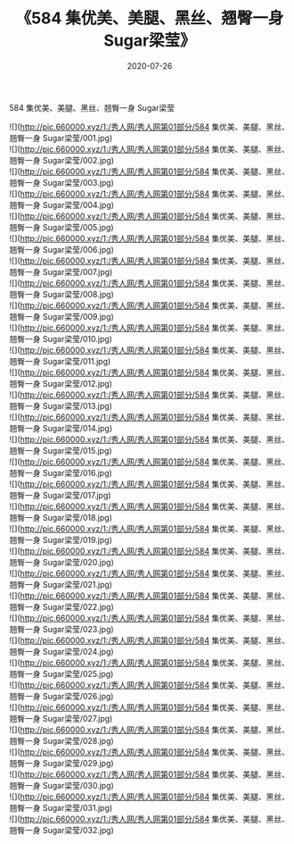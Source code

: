 ﻿---
layout: post
title:  《584 集优美、美腿、黑丝、翘臀一身 Sugar梁莹》
date:   2020-07-26
img: http://pic.660000.xyz/1:/秀人网/秀人网第01部分/584 集优美、美腿、黑丝、翘臀一身 Sugar梁莹/000.jpg
categories: [美女, 清纯, 唯美]
---

584 集优美、美腿、黑丝、翘臀一身 Sugar梁莹

  ![](http://pic.660000.xyz/1:/秀人网/秀人网第01部分/584 集优美、美腿、黑丝、翘臀一身 Sugar梁莹/001.jpg) <br> ![](http://pic.660000.xyz/1:/秀人网/秀人网第01部分/584 集优美、美腿、黑丝、翘臀一身 Sugar梁莹/002.jpg) <br> ![](http://pic.660000.xyz/1:/秀人网/秀人网第01部分/584 集优美、美腿、黑丝、翘臀一身 Sugar梁莹/003.jpg) <br> ![](http://pic.660000.xyz/1:/秀人网/秀人网第01部分/584 集优美、美腿、黑丝、翘臀一身 Sugar梁莹/004.jpg) <br> ![](http://pic.660000.xyz/1:/秀人网/秀人网第01部分/584 集优美、美腿、黑丝、翘臀一身 Sugar梁莹/005.jpg) <br> ![](http://pic.660000.xyz/1:/秀人网/秀人网第01部分/584 集优美、美腿、黑丝、翘臀一身 Sugar梁莹/006.jpg) <br> ![](http://pic.660000.xyz/1:/秀人网/秀人网第01部分/584 集优美、美腿、黑丝、翘臀一身 Sugar梁莹/007.jpg) <br> ![](http://pic.660000.xyz/1:/秀人网/秀人网第01部分/584 集优美、美腿、黑丝、翘臀一身 Sugar梁莹/008.jpg) <br> ![](http://pic.660000.xyz/1:/秀人网/秀人网第01部分/584 集优美、美腿、黑丝、翘臀一身 Sugar梁莹/009.jpg) <br> ![](http://pic.660000.xyz/1:/秀人网/秀人网第01部分/584 集优美、美腿、黑丝、翘臀一身 Sugar梁莹/010.jpg) <br> ![](http://pic.660000.xyz/1:/秀人网/秀人网第01部分/584 集优美、美腿、黑丝、翘臀一身 Sugar梁莹/011.jpg) <br> ![](http://pic.660000.xyz/1:/秀人网/秀人网第01部分/584 集优美、美腿、黑丝、翘臀一身 Sugar梁莹/012.jpg) <br> ![](http://pic.660000.xyz/1:/秀人网/秀人网第01部分/584 集优美、美腿、黑丝、翘臀一身 Sugar梁莹/013.jpg) <br> ![](http://pic.660000.xyz/1:/秀人网/秀人网第01部分/584 集优美、美腿、黑丝、翘臀一身 Sugar梁莹/014.jpg) <br> ![](http://pic.660000.xyz/1:/秀人网/秀人网第01部分/584 集优美、美腿、黑丝、翘臀一身 Sugar梁莹/015.jpg) <br> ![](http://pic.660000.xyz/1:/秀人网/秀人网第01部分/584 集优美、美腿、黑丝、翘臀一身 Sugar梁莹/016.jpg) <br> ![](http://pic.660000.xyz/1:/秀人网/秀人网第01部分/584 集优美、美腿、黑丝、翘臀一身 Sugar梁莹/017.jpg) <br> ![](http://pic.660000.xyz/1:/秀人网/秀人网第01部分/584 集优美、美腿、黑丝、翘臀一身 Sugar梁莹/018.jpg) <br> ![](http://pic.660000.xyz/1:/秀人网/秀人网第01部分/584 集优美、美腿、黑丝、翘臀一身 Sugar梁莹/019.jpg) <br> ![](http://pic.660000.xyz/1:/秀人网/秀人网第01部分/584 集优美、美腿、黑丝、翘臀一身 Sugar梁莹/020.jpg) <br> ![](http://pic.660000.xyz/1:/秀人网/秀人网第01部分/584 集优美、美腿、黑丝、翘臀一身 Sugar梁莹/021.jpg) <br> ![](http://pic.660000.xyz/1:/秀人网/秀人网第01部分/584 集优美、美腿、黑丝、翘臀一身 Sugar梁莹/022.jpg) <br> ![](http://pic.660000.xyz/1:/秀人网/秀人网第01部分/584 集优美、美腿、黑丝、翘臀一身 Sugar梁莹/023.jpg) <br> ![](http://pic.660000.xyz/1:/秀人网/秀人网第01部分/584 集优美、美腿、黑丝、翘臀一身 Sugar梁莹/024.jpg) <br> ![](http://pic.660000.xyz/1:/秀人网/秀人网第01部分/584 集优美、美腿、黑丝、翘臀一身 Sugar梁莹/025.jpg) <br> ![](http://pic.660000.xyz/1:/秀人网/秀人网第01部分/584 集优美、美腿、黑丝、翘臀一身 Sugar梁莹/026.jpg) <br> ![](http://pic.660000.xyz/1:/秀人网/秀人网第01部分/584 集优美、美腿、黑丝、翘臀一身 Sugar梁莹/027.jpg) <br> ![](http://pic.660000.xyz/1:/秀人网/秀人网第01部分/584 集优美、美腿、黑丝、翘臀一身 Sugar梁莹/028.jpg) <br> ![](http://pic.660000.xyz/1:/秀人网/秀人网第01部分/584 集优美、美腿、黑丝、翘臀一身 Sugar梁莹/029.jpg) <br> ![](http://pic.660000.xyz/1:/秀人网/秀人网第01部分/584 集优美、美腿、黑丝、翘臀一身 Sugar梁莹/030.jpg) <br> ![](http://pic.660000.xyz/1:/秀人网/秀人网第01部分/584 集优美、美腿、黑丝、翘臀一身 Sugar梁莹/031.jpg) <br> ![](http://pic.660000.xyz/1:/秀人网/秀人网第01部分/584 集优美、美腿、黑丝、翘臀一身 Sugar梁莹/032.jpg) <br>